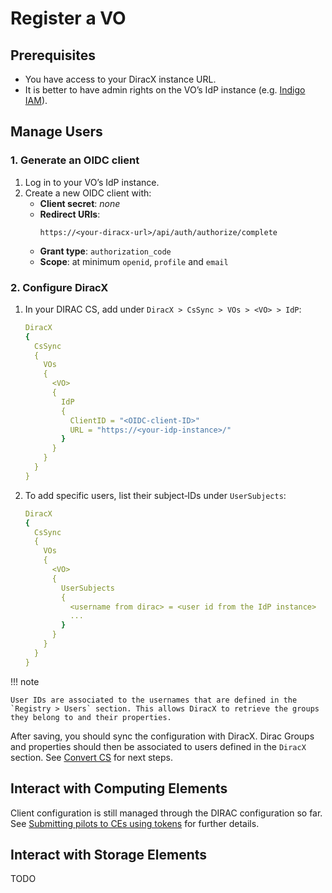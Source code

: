 # Register a VO

## Prerequisites

- You have access to your DiracX instance URL.
- It is better to have admin rights on the VO’s IdP instance (e.g. [Indigo IAM](https://indigo-iam.github.io/)).

## Manage Users

### 1. Generate an OIDC client

1. Log in to your VO’s IdP instance.
2. Create a new OIDC client with:
    - **Client secret**: _none_
    - **Redirect URIs**:
        ```
        https://<your‑diracx‑url>/api/auth/authorize/complete
        ```
    - **Grant type**: `authorization_code`
    - **Scope**: at minimum `openid`, `profile` and `email`

### 2. Configure DiracX

1. In your DIRAC CS, add under `DiracX > CsSync > VOs > <VO> > IdP`:

    ```yaml
    DiracX
    {
      CsSync
      {
        VOs
        {
          <VO>
          {
            IdP
            {
              ClientID = "<OIDC‑client‑ID>"
              URL = "https://<your‑idp‑instance>/"
            }
          }
        }
      }
    }
    ```

2. To add specific users, list their subject‑IDs under `UserSubjects`:

    ```yaml
    DiracX
    {
      CsSync
      {
        VOs
        {
          <VO>
          {
            UserSubjects
            {
              <username from dirac> = <user id from the IdP instance>
              ...
            }
          }
        }
      }
    }
    ```

!!! note

    User IDs are associated to the usernames that are defined in the `Registry > Users` section. This allows DiracX to retrieve the groups they belong to and their properties.

After saving, you should sync the configuration with DiracX. Dirac Groups and properties should then be associated to users defined in the `DiracX` section.
See [Convert CS](./convert-cs.md) for next steps.

## Interact with Computing Elements

Client configuration is still managed through the DIRAC configuration so far. See [Submitting pilots to CEs using tokens](https://dirac.readthedocs.io/en/latest/AdministratorGuide/HowTo/pilotsWithTokens.html) for further details.

## Interact with Storage Elements

TODO
